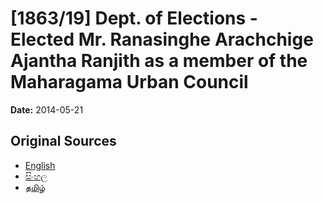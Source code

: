 # [1863/19] Dept. of Elections - Elected Mr. Ranasinghe Arachchige Ajantha Ranjith as a member of the Maharagama Urban Council

**Date:** 2014-05-21

## Original Sources

- [English](https://documents.gov.lk/view/extra-gazettes/2014/5/1863-19_E.pdf)
- [සිංහල](https://documents.gov.lk/view/extra-gazettes/2014/5/1863-19_S.pdf)
- [தமிழ்](https://documents.gov.lk/view/extra-gazettes/2014/5/1863-19_T.pdf)
